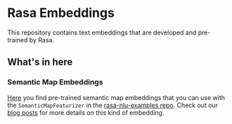 # Rasa Embeddings

This repository contains text embeddings that are developed and pre-trained by Rasa.

## What's in here

### Semantic Map Embeddings

[Here](https://github.com/RasaHQ/rasa-embeddings/tree/main/embeddings/semantic_map) you find pre-trained semantic map embeddings that you can use with the `SemanticMapFeaturizer` in the [rasa-nlu-examples repo](https://github.com/RasaHQ/rasa-nlu-examples). Check out our [blog posts](https://blog.rasa.com/exploring-semantic-map-embeddings-1/) for more details on this kind of embedding.
